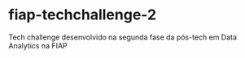 # fiap-techchallenge-2
Tech challenge desenvolvido na segunda fase da pós-tech em Data Analytics na FIAP
